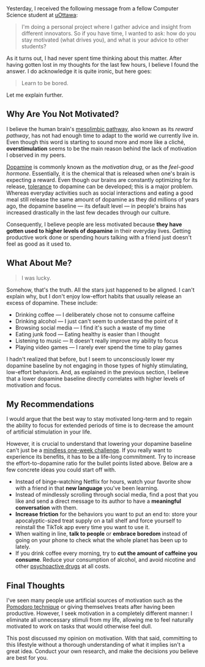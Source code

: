 <?
src: Noah do Régo
That's an awesome name. Just putting that out there.
?>

&nbsp;

Yesterday, I received the following message from a fellow Computer Science student at [uOttawa](https://www2.uottawa.ca/en):

> I'm doing a personal project where I gather advice and insight from different innovators. So if you have time, I wanted to ask: how do you stay motivated (what drives you), and what is your advice to other students?

As it turns out, I had never spent time thinking about this matter. After having gotten lost in my thoughts for the last few hours, I believe I found the answer. I do acknowledge it is quite ironic, but here goes:

> Learn to be bored.

Let me explain further.

## Why Are You Not Motivated?

I believe the human brain's [mesolimbic pathway](https://en.wikipedia.org/wiki/Mesolimbic_pathway), also known as its _reward pathway_, has not had enough time to adapt to the world we currently live in. Even though this word is starting to sound more and more like a cliché, **overstimulation** seems to be the main reason behind the lack of motivation I observed in my peers.

[Dopamine](https://en.wikipedia.org/wiki/Dopamine) is commonly known as the _motivation drug_, or as the _feel-good hormone_. Essentially, it is the chemical that is released when one's brain is expecting a reward. Even though our brains are constantly optimizing for its release, [tolerance](https://en.wikipedia.org/wiki/Drug_tolerance) to dopamine can be developed; this is a major problem. Whereas everyday activities such as social interactions and eating a good meal still release the same amount of dopamine as they did millions of years ago, the dopamine baseline &mdash; its default level &mdash; in people's brains has increased drastically in the last few decades through our culture.

Consequently, I believe people are less motivated because **they have gotten used to higher levels of dopamine** in their everyday lives. Getting productive work done or spending hours talking with a friend just doesn't feel as good as it used to.

## What About Me?

> I was lucky.

Somehow, that's the truth. All the stars just happened to be aligned. I can't explain why, but I don't enjoy low-effort habits that usually release an excess of dopamine. These include:

- Drinking coffee &mdash; I deliberately chose not to consume caffeine
- Drinking alcohol &mdash; I just can't seem to understand the point of it
- Browsing social media &mdash; I find it's such a waste of my time
- Eating junk food &mdash; Eating healthy is easier than I thought
- Listening to music &mdash; It doesn't really improve my ability to focus
- Playing video games &mdash; I rarely ever spend the time to play games

I hadn't realized that before, but I seem to unconsciously lower my dopamine baseline by not engaging in those types of highly stimulating, low-effort behaviors. And, as explained in the previous section, I believe that a lower dopamine baseline directly correlates with higher levels of motivation and focus.

<?
One could say I live in a world in which I don't really have to look for motivation, as it just finds me; a world in which I don't really have to put in any effort, as I just enjoy what I do.
?>

## My Recommendations

I would argue that the best way to stay motivated long-term and to regain the ability to focus for extended periods of time is to decrease the amount of artificial stimulation in your life.

However, it is crucial to understand that lowering your dopamine baseline can't just be a [mindless one-week challenge](https://www.youtube.com/watch?v=Z6tswCzKRZA). If you really want to experience its benefits, it has to be a life-long commitment. Try to increase the effort-to-dopamine ratio for the bullet points listed above. Below are a few concrete ideas you could start off with.

- Instead of binge-watching Netflix for hours, watch your favorite show with a friend in that **new language** you've been learning.
- Instead of mindlessly scrolling through social media, find a post that you like and send a direct message to its author to have a **meaningful conversation** with them.
- **Increase friction** for the behaviors you want to put an end to: store your apocalyptic-sized treat supply on a tall shelf and force yourself to reinstall the TikTok app every time you want to use it.
- When waiting in line, **talk to people** or **embrace boredom** instead of going on your phone to check what the whole planet has been up to lately.
- If you drink coffee every morning, try to **cut the amount of caffeine you consume**. Reduce your consumption of alcohol, and avoid nicotine and other [psychoactive drugs](https://en.wikipedia.org/wiki/Recreational_drug_use) at all costs.

## Final Thoughts

I've seen many people use artificial sources of motivation such as the [Pomodoro technique](https://en.wikipedia.org/wiki/Pomodoro_Technique) or giving themselves treats after having been productive. However, I seek motivation in a completely different manner: I eliminate all unnecessary stimuli from my life, allowing me to feel naturally motivated to work on tasks that would otherwise feel dull.

This post discussed my opinion on motivation. With that said, committing to this lifestyle without a thorough understanding of what it implies isn't a great idea. Conduct your own research, and make the decisions _you_ believe are best for you.
